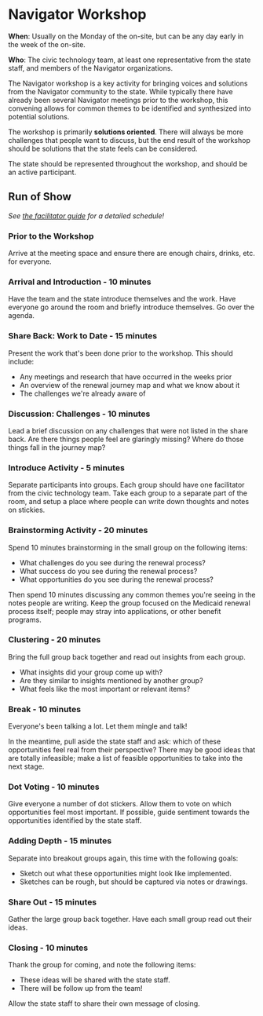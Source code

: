 # Navigator Workshop

**When**: Usually on the Monday of the on-site, but can be any day early in the week of the on-site.

**Who**: The civic technology team, at least one representative from the state staff, and members of the Navigator organizations.

The Navigator workshop is a key activity for bringing voices and solutions from the Navigator community to the state. While typically there have already been several Navigator meetings prior to the workshop, this convening allows for common themes to be identified and synthesized into potential solutions.

The workshop is primarily **solutions oriented**. There will always be more challenges that people want to discuss, but the end result of the workshop should be solutions that the state feels can be considered.

The state should be represented throughout the workshop, and should be an active participant.

## Run of Show

_See [the facilitator guide](../resources/navigator-workshop-facilitation-guide.md) for a detailed schedule!_

### Prior to the Workshop

Arrive at the meeting space and ensure there are enough chairs, drinks, etc. for everyone.

### Arrival and Introduction - 10 minutes

Have the team and the state introduce themselves and the work. Have everyone go around the room and briefly introduce themselves. Go over the agenda.

### Share Back: Work to Date - 15 minutes

Present the work that's been done prior to the workshop. This should include:
  - Any meetings and research that have occurred in the weeks prior
  - An overview of the renewal journey map and what we know about it
  - The challenges we're already aware of

### Discussion: Challenges - 10 minutes

Lead a brief discussion on any challenges that were not listed in the share back. Are there things people feel are glaringly missing? Where do those things fall in the journey map?

### Introduce Activity - 5 minutes

Separate participants into groups. Each group should have one facilitator from the civic technology team. Take each group to a separate part of the room, and setup a place where people can write down thoughts and notes on stickies.

### Brainstorming Activity - 20 minutes

Spend 10 minutes brainstorming in the small group on the following items:
  - What challenges do you see during the renewal process?
  - What success do you see during the renewal process?
  - What opportunities do you see during the renewal process?

Then spend 10 minutes discussing any common themes you're seeing in the notes people are writing. Keep the group focused on the Medicaid renewal process itself; people may stray into applications, or other benefit programs.

### Clustering - 20 minutes

Bring the full group back together and read out insights from each group.
  - What insights did your group come up with?
  - Are they similar to insights mentioned by another group?
  - What feels like the most important or relevant items?

### Break - 10 minutes

Everyone's been talking a lot. Let them mingle and talk!

In the meantime, pull aside the state staff and ask: which of these opportunities feel real from their perspective? There may be good ideas that are totally infeasible; make a list of feasible opportunities to take into the next stage.

### Dot Voting - 10 minutes

Give everyone a number of dot stickers. Allow them to vote on which opportunities feel most important. If possible, guide sentiment towards the opportunities identified by the state staff.

### Adding Depth - 15 minutes

Separate into breakout groups again, this time with the following goals:
  - Sketch out what these opportunities might look like implemented.
  - Sketches can be rough, but should be captured via notes or drawings.

### Share Out - 15 minutes

Gather the large group back together. Have each small group read out their ideas.

### Closing - 10 minutes

Thank the group for coming, and note the following items:
  - These ideas will be shared with the state staff.
  - There will be follow up from the team!

Allow the state staff to share their own message of closing.
